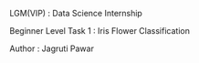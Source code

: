 
LGM(VIP) : Data Science Internship

Beginner Level Task 1 : Iris Flower Classification

Author : Jagruti Pawar

